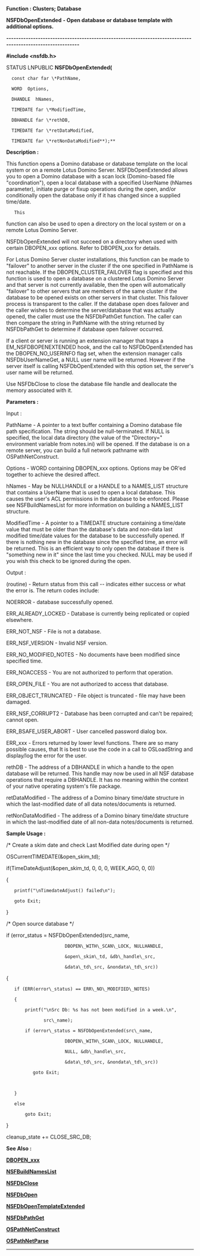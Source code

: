 




<!--
 /\* Font Definitions \*/
 @font-face
 {font-family:Courier;
 panose-1:2 7 4 9 2 2 5 2 4 4;}
@font-face
 {font-family:"Tms Rmn";
 panose-1:2 2 6 3 4 5 5 2 3 4;}
@font-face
 {font-family:Helv;
 panose-1:2 11 6 4 2 2 2 3 2 4;}
@font-face
 {font-family:"Cambria Math";
 panose-1:2 4 5 3 5 4 6 3 2 4;}
 /\* Style Definitions \*/
 p.MsoNormal, li.MsoNormal, div.MsoNormal
 {margin-top:0cm;
 margin-right:0cm;
 margin-bottom:8.0pt;
 margin-left:0cm;
 line-height:107%;
 font-size:11.0pt;
 font-family:"Calibri",sans-serif;}
.MsoChpDefault
 {font-size:11.0pt;}
.MsoPapDefault
 {margin-bottom:8.0pt;
 line-height:107%;}
 /\* Page Definitions \*/
 @page WordSection1
 {size:612.0pt 792.0pt;
 margin:72.0pt 72.0pt 72.0pt 72.0pt;}
div.WordSection1
 {page:WordSection1;}
-->




 


**Function : Clusters; Database**



**NSFDbOpenExtended** **- Open
database or database template with additional options.**


**----------------------------------------------------------------------------------------------------------**



**#include <nsfdb.h>**



STATUS
LNPUBLIC **NSFDbOpenExtended(**  

      const char far \*PathName,  

      WORD  Options,  

      DHANDLE  hNames,  

      TIMEDATE far \*ModifiedTime,  

      DBHANDLE far \*rethDB,  

      TIMEDATE far \*retDataModified,  

      TIMEDATE far \*retNonDataModified**);**



**Description :**



This
function opens a Domino database or database template on the local system or on
a remote Lotus Domino Server.  NSFDbOpenExtended allows you to open a Domino
database with a scan lock (Domino-based file "coordination"), open a
local database with a specified UserName (hNames parameter), initiate purge or
fixup operations during the open, and/or conditionally open the database only
if it has changed since a supplied time/date.  

  




       This
function can also be used to open a directory on the local system or on a
remote Lotus Domino Server.  

  

NSFDbOpenExtended will not succeed on a directory when used with certain
DBOPEN\_xxx options.  Refer to DBOPEN\_xxx for details.


 


For Lotus
Domino Server cluster installations, this function can be made to
"failover" to another server in the cluster if the one specified in
PathName is not reachable.  If the DBOPEN\_CLUSTER\_FAILOVER flag is specified
and this function is used to open a database on a clustered Lotus Domino Server
and that server is not currently available, then the open will automatically
"failover" to other servers that are members of the same cluster if
the database to be opened exists on other servers in that cluster.  This
failover process is transparent to the caller.  If the database open does
failover and the caller wishes to determine the server/database that was
actually opened, the caller must use the NSFDbPathGet function.  The caller can
then compare the string in PathName with the string returned by NSFDbPathGet to
determine if database open failover occurred. 


 


If a client
or server is running an extension manager that traps a EM\_NSFDBOPENEXTENDED
hook, and the call to NSFDbOpenExtended has the DBOPEN\_NO\_USERINFO flag set,
when the extension manager calls NSFDbUserNameGet, a NULL user name will be
returned.  However if the server itself is calling NSFDbOpenExtended with this
option set, the server's user name will be returned.  


  

Use NSFDbClose to close the database file handle and deallocate the memory
associated with it.


 


**Parameters :**



Input :  

PathName  -  A pointer to a text buffer containing a Domino database file path
specification.  The string should be null-terminated.  If NULL is specified,
the local data directory (the value of the "Directory=" environment
variable from notes.ini) will be opened.  If the database is on a remote
server, you can build a full network pathname with OSPathNetConstruct.    

  

Options  -  WORD containing DBOPEN\_xxx options.  Options may be OR'ed together
to achieve the desired affect.  

  

hNames  -  May be NULLHANDLE or a HANDLE to a NAMES\_LIST structure that
contains a UserName that is used to open a local database.  This causes the
user's ACL permissions in the database to be enforced.  Please see
NSFBuildNamesList for more information on building a NAMES\_LIST structure.  

  

  

ModifiedTime  -  A pointer to a TIMEDATE structure containing a time/date value
that must be older than the database's data and non-data last modified
time/date values for the database to be successfully opened.  If there is
nothing new in the database since the specified time, an error will be
returned.  This is an efficient way to only open the database if there is
"something new in it" since the last time you checked.  NULL may be
used if you wish this check to be ignored during the open.  

  




Output :  

(routine)  -  Return status from this call -- indicates either success or what
the error is. The return codes include:  

  

NOERROR - database successfully opened.  

  

ERR\_ALREADY\_LOCKED -  Database is currently being replicated or copied
elsewhere.  

  

ERR\_NOT\_NSF - File is not a database.  

  

ERR\_NSF\_VERSION - Invalid NSF version.  

  

ERR\_NO\_MODIFIED\_NOTES - No documents have been modified since specified time.  

  

ERR\_NOACCESS - You are not authorized to perform that operation.  

  

ERR\_OPEN\_FILE - You are not authorized to access that database.  

  

ERR\_OBJECT\_TRUNCATED - File object is truncated - file may have been damaged.  

  

ERR\_NSF\_CORRUPT2 - Database has been corrupted and can't be repaired; cannot
open.  

  

ERR\_BSAFE\_USER\_ABORT - User cancelled password dialog box.  

  

ERR\_xxx - Errors returned by lower level functions.  There are so many possible
causes, that It is best to use the code in a call to OSLoadString and
display/log the error for the user.   

  

  

rethDB  -  The address of a DBHANDLE in which a handle to the open database
will be returned.  This handle may now be used in all NSF database operations
that require a DBHANDLE.  It has no meaning within the context of your native
operating system's file package.  

  

retDataModified  -  The address of a Domino binary time/date structure in which
the last-modified date of all data notes/documents is returned.  

  

retNonDataModified  -  The address of a Domino binary time/date structure in
which the last-modified date of all non-data notes/documents is returned.  

  




 **Sample Usage :**


  

   /\* Create a skim date and check Last Modified date during open \*/  

  

   OSCurrentTIMEDATE(&open\_skim\_td);  

   if(TimeDateAdjust(&open\_skim\_td, 0, 0, 0, WEEK\_AGO, 0, 0))  

   {  

       printf("\nTimedateAdjust() failed\n");  

       goto Exit;  

   }  

  

   /\* Open source database \*/  

  

   if (error\_status = NSFDbOpenExtended(src\_name,  

                          DBOPEN\_WITH\_SCAN\_LOCK, NULLHANDLE,  

                          &open\_skim\_td, &db\_handle\_src,  

                          &data\_td\_src, &nondata\_td\_src))  

   {  

       if (ERR(error\_status) == ERR\_NO\_MODIFIED\_NOTES)  

       {  

           printf("\nSrc Db: %s has not been modified in a week.\n",  

                  src\_name);  

           if (error\_status = NSFDbOpenExtended(src\_name,  

                          DBOPEN\_WITH\_SCAN\_LOCK, NULLHANDLE,  

                          NULL, &db\_handle\_src,  

                          &data\_td\_src, &nondata\_td\_src))  

              goto Exit;  

  

       }  

       else  

           goto Exit;  

   }  

   cleanup\_state += CLOSE\_SRC\_DB;  

  

  




 **See Also :**


**[DBOPEN\_xxx](notes:///852584E300582C9D/61FD4E9848264AD28525620B006BA8BD/85255D56004D3F6385255BB9005257B4)**


**[NSFBuildNamesList](NSFBuildNamesList.md)**


**[NSFDbClose](NSFDbClose.md)**


**[NSFDbOpen](NSFDbOpen.md)**


**[NSFDbOpenTemplateExtended](NSFDbOpenTemplateExtended.md)**


**[NSFDbPathGet](NSFDbPathGet.md)**


**[OSPathNetConstruct](OSPathNetConstruct.md)**


**[OSPathNetParse](OSPathNetParse.md)**



----------------------------------------------------------------------------------------------------------


 





